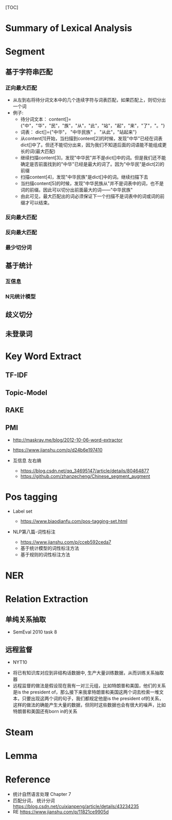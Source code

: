 [TOC]



# Summary of Lexical Analysis

# Segment

## 基于字符串匹配

### 正向最大匹配

+ 从左到右将待分词文本中的几个连续字符与词表匹配，如果匹配上，则切分出一个词
+ 例子:
  + 待分词文本：   content[]={"中"，"华"，"民"，"族"，"从"，"此"，"站"，"起"，"来"，"了"，"。"}
  + 词表：   dict[]={"中华"， "中华民族" ， "从此"，"站起来"}
  + 从content[1]开始，当扫描到content[2]的时候，发现"中华"已经在词表dict[]中了。但还不能切分出来，因为我们不知道后面的词语能不能组成更长的词(最大匹配)
  + 继续扫描content[3]，发现"中华民"并不是dict[]中的词。但是我们还不能确定是否前面找到的"中华"已经是最大的词了。因为"中华民"是dict[2]的前缀
  + 扫描content[4]，发现"中华民族"是dict[]中的词。继续扫描下去
  + 当扫描content[5]的时候，发现"中华民族从"并不是词表中的词，也不是词的前缀。因此可以切分出前面最大的词——"中华民族"
  + 由此可见，最大匹配出的词必须保证下一个扫描不是词表中的词或词的前缀才可以结束。

### 反向最大匹配

### 反向最大匹配

### 最少切分词



## 基于统计

### 互信息

### N元统计模型



## 歧义切分

## 未登录词



# Key Word Extract

## TF-IDF

## Topic-Model

## RAKE

## PMI

- http://maskray.me/blog/2012-10-06-word-extractor

- https://www.jianshu.com/p/d24b6e197410
- 互信息 左右熵
  - https://blog.csdn.net/qq_34695147/article/details/80464877
  - https://github.com/zhanzecheng/Chinese_segment_augment

# Pos tagging

+ Label set
	+ https://www.biaodianfu.com/pos-tagging-set.html

+ NLP第八篇-词性标注
	+ https://www.jianshu.com/p/cceb592ceda7
	+ 基于统计模型的词性标注方法
	+ 基于规则的词性标注方法

# NER



# Relation Extraction

## 单纯关系抽取

+ SemEval 2010 task 8

## 远程监督

+ NYT10

- 将已有知识库对应到非结构话数据中, 生产大量训练数据，从而训练关系抽取器
- 远程监督的做法是假设现在我有一对三元组，比如特朗普和美国，他们的关系是is the president of，那么接下来我拿特朗普和美国这两个词去检索一堆文本，只要出现这两个词的句子，我们都规定他是is the president of的关系，这样的做法的确能产生大量的数据，但同时这些数据也会有很大的噪声，比如特朗普和美国还有born in的关系

# Steam



# Lemma

# Reference

- 统计自然语言处理 Chapter 7
- 匹配分词， 统计分词 https://blog.csdn.net/cuixianpeng/article/details/43234235
- RE https://www.jianshu.com/p/11821ce9905d